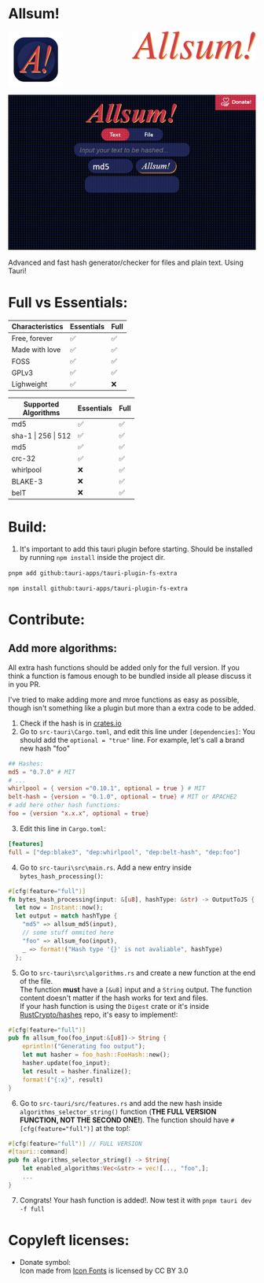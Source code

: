 # Allsum!
<div style="display: grid; 
grid-template-columns: repeat(2, 1fr); 
grid-template-rows: 1fr; 
grid-column-gap: 0px;
grid-row-gap: 0px;">
<img src=./src-tauri/icons/icon.png style="Height:7rem;">
<img src="./website/allsum.png" style="height. 4rem;">
</div>
<br>
<img src= "website\example.gif" alt="(App showcase gif. View it in your browser if this doesn't load)">

Advanced and fast hash generator/checker for files and plain text.
Using Tauri!
# Full vs Essentials:
| Characteristics         | Essentials | Full |
|-------------------------|------------|------|
| Free, forever           | ✅         | ✅   |
| Made with love          | ✅         | ✅   |
| FOSS                    | ✅         | ✅   |
| GPLv3                   | ✅         | ✅   |
| Lighweight              | ✅         | ❌   |

| Supported<br>Algorithms | Essentials | Full |
|-------------------------|------------|------|
| md5                     | ✅          | ✅    |
| sha-1 \| 256 \| 512     | ✅          | ✅    |
| md5                     | ✅          | ✅    |
| crc-32                  | ✅          | ✅    |
| whirlpool               | ❌          | ✅    |
| BLAKE-3                 | ❌          | ✅    |
| belT                    | ❌          | ✅    |

# Build:
1. It's important to add this tauri plugin before starting. Should be installed by running `npm install` inside the project dir.

`pnpm add github:tauri-apps/tauri-plugin-fs-extra`

`npm install github:tauri-apps/tauri-plugin-fs-extra`

# Contribute:
## Add more algorithms:
All extra hash functions should be added only for the full version. If you think a function is famous enough to be bundled inside all please discuss it in you PR.

I've tried to make adding more and mroe functions as easy as possible, though isn't something like a plugin but more than a extra code to be added.

1. Check if the hash is in [crates.io](crates.io)
2. Go to `src-tauri\Cargo.toml`, and edit this line under `[dependencies]`: You should add the `optional = "true"` line. For example, let's call a brand new hash "foo"
```toml
## Hashes: 
md5 = "0.7.0" # MIT
# ...
whirlpool = { version ="0.10.1", optional = true } # MIT 
belt-hash = {version = "0.1.0", optional = true} # MIT or APACHE2
# add here other hash functions:
foo = {version "x.x.x", optional = true}
```
3. Edit this line in `Cargo.toml`:
```toml
[features]
full = ["dep:blake3", "dep:whirlpool", "dep:belt-hash", "dep:foo"]
```
4. Go to `src-tauri\src\main.rs`. Add a new entry inside `bytes_hash_processing()`:
```rust
#[cfg(feature="full")]
fn bytes_hash_processing(input: &[u8], hashType: &str) -> OutputToJS {
  let now = Instant::now();
  let output = match hashType {
    "md5" => allsum_md5(input),
    // some stuff ommited here
    "foo" => allsum_foo(input),
    _ => format!("Hash type '{}' is not avaliable", hashType)
  };
```
5. Go to `src-tauri\src\algorithms.rs` and create a new function at the end of the file. <br>The function **must** have a `[&u8]` input and a `String` output. The function content doesn't matter if the hash works for text and files. <br>If your hash function is using the `Digest` crate or it's inside [RustCrypto/hashes](https://github.com/RustCrypto/hashes) repo, it's easy to implement!:
```rust
#[cfg(feature="full")]
pub fn allsum_foo(foo_input:&[u8])-> String {
    eprintln!("Generating foo output");
    let mut hasher = foo_hash::FooHash::new();
    hasher.update(foo_input);
    let result = hasher.finalize();
    format!("{:x}", result)
}
```
6. Go to `src-tauri/src/features.rs` and add the new hash inside `algorithms_selector_string()` function (**THE FULL VERSION FUNCTION, NOT THE SECOND ONE!**). The function should have `#[cfg(feature="full")]` at the top!:

```rust
#[cfg(feature="full")] // FULL VERSION
#[tauri::command]
pub fn algorithms_selector_string() -> String{
    let enabled_algorithms:Vec<&str> = vec![..., "foo",];
    ...
}
```
7. Congrats! Your hash function is added!. Now test it with `pnpm tauri dev -f full`


# Copyleft licenses:
- Donate symbol: <div>Icon made from <a href="http://www.onlinewebfonts.com/icon">Icon Fonts</a> is licensed by CC BY 3.0</div>

